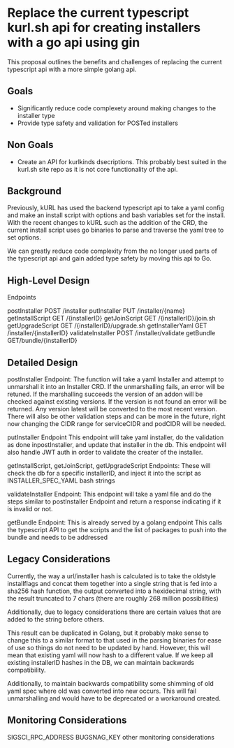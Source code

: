 # Replace the current typescript kurl.sh api for creating installers with a go api using gin
 
This proposal outlines the benefits and challenges of replacing the current typescript api with a more simple golang api.

## Goals

- Significantly reduce code complexety around making changes to the installer type
- Provide type safety and validation for POSTed installers

## Non Goals

- Create an API for kurlkinds dsecriptions. This probably best suited in the kurl.sh site repo as it is not core functionality of the api.

## Background

Previously, kURL has used the backend typescript api to take a yaml config and make an install script with options and bash variables set for the install.
With the recent changes to kURL such as the addition of the CRD, the current install script uses go binaries to parse and traverse the yaml tree to set options.

We can greatly reduce code complexity from the no longer used parts of the typescript api and gain added type safety by moving this api to Go.

## High-Level Design

Endpoints

postInstaller POST /installer
putInstaller PUT /installer/{name}
getInstallScript GET /{installerID}
getJoinScript GET /{installerID}/join.sh
getUpgradeScript GET /{installerID}/upgrade.sh
getInstallerYaml GET /installer/{installerID}
validateInstaller POST /installer/validate
getBundle GET/bundle/{installerID}

## Detailed Design

postInstaller Endpoint:
The function will take a yaml Installer and attempt to unmarshall it into an Installer CRD.
If the unmarshalling fails, an error will be retuned. If the marshalling succeeds the version of an addon will be checked against existing versions.
If the version is not found an error will be returned.
Any version latest will be converted to the most recent version.
There will also be other validation steps and can be more in the future, right now changing the CIDR range for serviceCIDR and podCIDR will be needed.

putInstaller Endpoint
This endpoint will take yaml installer, do the validation as done inpostInstaller, and update that installer in the db.
This endpoint will also handle JWT auth in order to validate the creater of the installer. 

getInstallScript, getJoinScript, getUpgradeScript Endpoints:
These will check the db for a specific installerID, and inject it into the script as INSTALLER_SPEC_YAML bash strings

validateInstaller Endpoint:
This endpoint will take a yaml file and do the steps similar to postInstaller Endpoint and return a response indicating if it is invalid or not.

getBundle Endpoint:
This is already served by a golang endpoint
This calls the typescript API to get the scripts and the list of packages to push into the bundle and needs to be addressed

## Legacy Considerations

Currently, the way a url/installer hash is calculated is to take the oldstyle installflags and concat them together into a single string that is fed into a sha256 hash function, the output converted into a hexidecimal string, with the result truncated to 7 chars (there are roughly 268 million possibilities)

Additionally, due to legacy considerations there are certain values that are added to the string before others.

This result can be duplicated in Golang, but it probably make sense to change this to a similar format to that used in the parsing binaries for ease of use so things do not need to be updated by hand.
However, this will mean that existing yaml will now hash to a different value.
If we keep all existing installerID hashes in the DB, we can maintain backwards compatibility.

Additionally, to maintain backwards compatibility some shimming of old yaml spec where old was converted into new occurs.
This will fail unmarshalling and would have to be deprecated or a workaround created.

## Monitoring Considerations

SIGSCI_RPC_ADDRESS
BUGSNAG_KEY
other monitoring considerations
